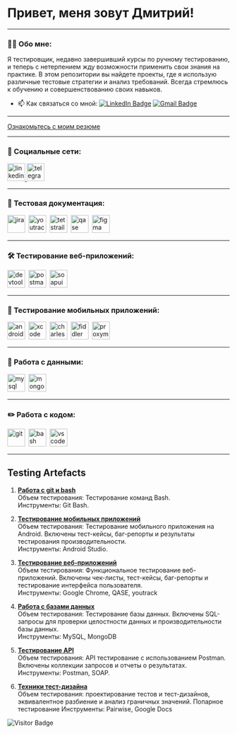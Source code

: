 # Привет, меня зовут Дмитрий!

---

### 👨‍💻 Обо мне:

Я тестировщик, недавно завершивший курсы по ручному тестированию, и теперь с нетерпением жду возможности применить свои знания на практике. В этом репозитории вы найдете проекты, где я использую различные тестовые стратегии и анализ требований. Всегда стремлюсь к обучению и совершенствованию своих навыков.

- 📫 Как связаться со мной: [![LinkedIn Badge](https://img.shields.io/badge/-@ospvdm-blue?style=flat&logo=LinkedIn&logoColor=white)](https://www.linkedin.com/in/ospvdm/) [![Gmail Badge](https://img.shields.io/badge/-Gmail-red?style=flat&logo=Gmail&logoColor=white)](mailto:osipoooov@gmail.com)

---

[Ознакомьтесь с моим резюме](https://github.com/ospvdm/MY_CV/blob/main/%D0%9E%D1%81%D0%B8%D0%BF%D0%BE%D0%B2%20%D0%94%D0%BC%D0%B8%D1%82%D1%80%D0%B8%D0%B9%20QA%20Engineer.pdf)

---
### 🤝 Социальные сети:

  <div id="badges">
    <a href="https://www.linkedin.com/in/ospvdm/" target="_blank">
      <img src="https://cdn-icons-png.flaticon.com/512/2504/2504799.png" width="40" height="40" alt="linkedin" />
    </a>
    <a href="https://t.me/ospvdm" target="_blank">
      <img src="https://cdn-icons-png.flaticon.com/512/2111/2111646.png" width="40" height="40" alt="telegram" />
    </a>
  </div>

---

### 📁 Тестовая документация:

<div>
  <img src="https://cdn.jsdelivr.net/gh/devicons/devicon/icons/jira/jira-original.svg" title="jira" alt="jira" width="40" height="40"/>&nbsp
  <img src="https://upload.wikimedia.org/wikipedia/commons/thumb/8/8d/YouTrack_Icon.svg/1024px-YouTrack_Icon.svg.png?20200803082248" title="youtrack" alt="youtrack" width="40" height="40"/>&nbsp
  <img src="https://codahosted.io/packs/21236/unversioned/assets/LOGO/ba1091c59bab89cd2fd0f289622731fe16113d7b00905abe64759c313a4b73b76c1b0426076ed76cb74752234c734131df46992d5b8b48fc13e264240e4f7119f736cfeb64df36ded54b5cbf6198b9cadedf18dd0cac5c7dbcd16e6336c29363cd1292ba" title="testrail" alt="tetstrail" width="40" height="40"/>&nbsp
  <img src="https://luna1.co/eb0187.png" title="qase" alt="qase" width="40" height="40"/>&nbsp
  <img src="https://cdn.jsdelivr.net/gh/devicons/devicon/icons/figma/figma-original.svg" title="figma" alt="figma" width="40" height="40"/>&nbsp
</div>

---

### 🛠 Тестирование веб-приложений:

<div>
  <img src="https://d33wubrfki0l68.cloudfront.net/38b5c953a4667366685d55db55d057c86db1fc54/a0fdc/static/acae6b24d940347661ca901ea07f47c1/chrome-dev-logo-icon.png" title="devtools" alt="devtools" width="40" height="40"/>&nbsp
  <img src="https://seeklogo.com/images/P/postman-logo-0087CA0D15-seeklogo.com.png" title="postman" alt="postman" width="40" height="40"/>&nbsp
  <img src="https://static0.smartbear.co/smartbearbrand/media/images/home/soapui-icon.svg" title="soapui" alt="soapui" width="40" height="40"/>&nbsp
</div>

---

### 📱 Тестирование мобильных приложений:

<div>
  <img src="https://cdn.jsdelivr.net/gh/devicons/devicon/icons/androidstudio/androidstudio-original.svg" title="android-studio" alt="android-studio" width="40" height="40"/>&nbsp
  <img src="https://cdn.jsdelivr.net/gh/devicons/devicon/icons/xcode/xcode-original.svg" title="xcode" alt="xcode" width="40" height="40"/>&nbsp
  <img src="https://cdn.icon-icons.com/icons2/3053/PNG/512/charles_proxy_macos_bigsur_icon_190302.png" title="charles-proxy" alt="charles-proxy" width="40" height="40"/>&nbsp
  <img src="https://www.megaleechers.com/storage/Fiddler-Everywhere-Icon.png" title="fiddler" alt="fiddler" width="40" height="40"/>&nbsp
  <img src="https://pbs.twimg.com/profile_images/1589614420766126080/slAIVDtr_400x400.jpg" title="proxyman" alt="proxyman" width="40" height="40"/>&nbsp
</div>


---

### 💾 Работа с данными:

<div>
  <img src="https://cdn.jsdelivr.net/gh/devicons/devicon/icons/mysql/mysql-original.svg" title="mysql" alt="mysql" width="40" height="40"/>&nbsp
  <img src="https://cdn.jsdelivr.net/gh/devicons/devicon/icons/mongodb/mongodb-original.svg" title="mongodb" alt="mongodb" width="40" height="40"/>&nbsp
</div>

---

### ✏️ Работа с кодом:

<div>
  <img src="https://cdn.jsdelivr.net/gh/devicons/devicon/icons/git/git-original.svg" title="git" alt="git" width="40" height="40"/>&nbsp
  <img src="https://upload.wikimedia.org/wikipedia/commons/thumb/4/4b/Bash_Logo_Colored.svg/1024px-Bash_Logo_Colored.svg.png?20180723054350" title="bash" alt="bash" width="40" height="40"/>&nbsp
  <img src="https://cdn.jsdelivr.net/gh/devicons/devicon/icons/vscode/vscode-original.svg" title="vscode" alt="vscode" width="40" height="40"/>&nbsp
  
</div>

---

## Testing Artefacts

1. **[Работа с git и bash](https://github.com/ospvdm/git_bash)**  
   Объем тестирования: Тестирование команд Bash.  
   Инструменты: Git Bash.

2. **[Тестирование мобильных приложений](https://github.com/ospvdm/mobile)**  
   Объем тестирования: Тестирование мобильного приложения на Android. Включены тест-кейсы, баг-репорты и результаты тестирования производительности.  
   Инструменты: Android Studio.

3. **[Тестирование веб-приложений](https://github.com/ospvdm/web)**  
   Объем тестирования: Функциональное тестирование веб-приложений. Включены чек-листы, тест-кейсы, баг-репорты и тестирование интерфейса пользователя.  
   Инструменты: Google Chrome, QASE, youtrack

4. **[Работа с базами данных](https://github.com/ospvdm/database)**  
   Объем тестирования: Тестирование базы данных. Включены SQL-запросы для проверки целостности данных и производительности базы данных.  
   Инструменты: MySQL, MongoDB

5. **[Тестирование API](https://github.com/ospvdm/api)**  
   Объем тестирования: API тестирование с использованием Postman. Включены коллекции запросов и отчеты о результатах.  
   Инструменты: Postman, SOAP.


8. **[Техники тест-дизайна](https://github.com/ospvdm/design)**  
   Объем тестирования: проектирование тестов и тест-дизайнов, эквивалентное разбиение и анализ граничных значений. Попарное тестирование 
   Инструменты: Pairwise, Google Docs

<!-- ### 💻 Пройденные курсы:

| Курсы                                                           | Дата              |
| ----------------------------------------------------------------| :---------------: |
| Artsiom Rusau, Manual QA                                        | 08/2024 - 10/2024 |

--- -->

![Visitor Badge](https://visitor-badge.laobi.icu/badge?page_id=ospvdm)

